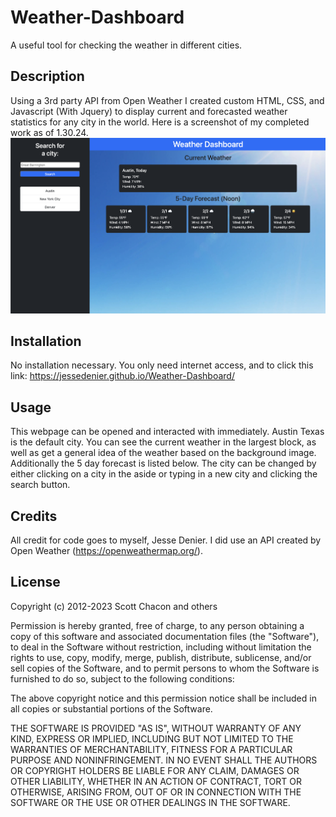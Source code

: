 # Weather-Dashboard

A useful tool for checking the weather in different cities.

## Description

Using a 3rd party API from Open Weather I created custom HTML, CSS, and Javascript (With Jquery) to display current and forecasted weather statistics for any city in the world.
Here is a screenshot of my completed work as of 1.30.24.
![Austin's weather forecast with options to change the city](assets/imgs/Screenshot.png)

## Installation

No installation necessary. You only need internet access, and to click this link: https://jessedenier.github.io/Weather-Dashboard/

## Usage

This webpage can be opened and interacted with immediately. Austin Texas is the default city. You can see the current weather in the largest block, as well as get a general idea of the weather based on the background image. Additionally the 5 day forecast is listed below. The city can be changed by either clicking on a city in the aside or typing in a new city and clicking the search button.

## Credits

All credit for code goes to myself, Jesse Denier. I did use an API created by Open Weather (https://openweathermap.org/).

## License

Copyright (c) 2012-2023 Scott Chacon and others

Permission is hereby granted, free of charge, to any person obtaining
a copy of this software and associated documentation files (the
"Software"), to deal in the Software without restriction, including
without limitation the rights to use, copy, modify, merge, publish,
distribute, sublicense, and/or sell copies of the Software, and to
permit persons to whom the Software is furnished to do so, subject to
the following conditions:

The above copyright notice and this permission notice shall be
included in all copies or substantial portions of the Software.

THE SOFTWARE IS PROVIDED "AS IS", WITHOUT WARRANTY OF ANY KIND,
EXPRESS OR IMPLIED, INCLUDING BUT NOT LIMITED TO THE WARRANTIES OF
MERCHANTABILITY, FITNESS FOR A PARTICULAR PURPOSE AND
NONINFRINGEMENT. IN NO EVENT SHALL THE AUTHORS OR COPYRIGHT HOLDERS BE
LIABLE FOR ANY CLAIM, DAMAGES OR OTHER LIABILITY, WHETHER IN AN ACTION
OF CONTRACT, TORT OR OTHERWISE, ARISING FROM, OUT OF OR IN CONNECTION
WITH THE SOFTWARE OR THE USE OR OTHER DEALINGS IN THE SOFTWARE.

